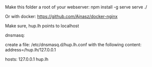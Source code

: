 Make this folder a root of your webserver:
npm install -g serve
serve ./

Or with docker: https://github.com/Ajnasz/docker-nginx

Make sure, hup.lh points to localhost

dnsmasq:

create a file: /etc/dnsmasq.d/hup.lh.conf with the following content:
address=/hup.lh/127.0.0.1

hosts:
127.0.0.1 hup.lh
